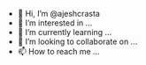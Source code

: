 - 👋 Hi, I’m @ajeshcrasta
- 👀 I’m interested in ...
- 🌱 I’m currently learning ...
- 💞️ I’m looking to collaborate on ...
- 📫 How to reach me ...

<!---
ajeshcrasta/ajeshcrasta is a ✨ special ✨ repository because its `README.md` (this file) appears on your GitHub profile.
You can click the Preview link to take a look at your changes.
--->
